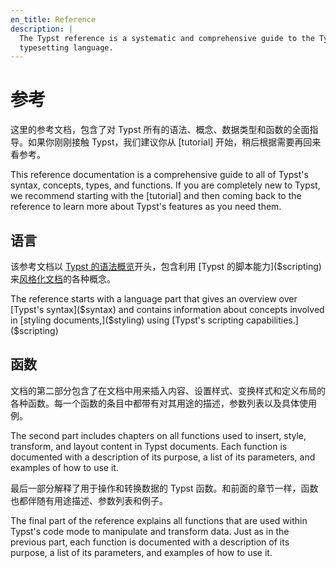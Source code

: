 ```yaml
---
en_title: Reference
description: |
  The Typst reference is a systematic and comprehensive guide to the Typst
  typesetting language.
---
```


# 参考

这里的参考文档，包含了对 Typst 所有的语法、概念、数据类型和函数的全面指导。如果你刚刚接触 Typst，我们建议你从 [tutorial] 开始，稍后根据需要再回来看参考。

<original>
This reference documentation is a comprehensive guide to all of Typst's syntax,
concepts, types, and functions. If you are completely new to Typst, we recommend
starting with the [tutorial] and then coming back to the reference to learn more
about Typst's features as you need them.
</original>

## 语言

该参考文档以 [Typst 的语法概览]($syntax)开头，包含利用 [Typst 的脚本能力]($scripting)来[风格化文档]($styling)的各种概念。

<original>
The reference starts with a language part that gives an overview over
[Typst's syntax]($syntax) and contains information about concepts involved in
[styling documents,]($styling) using
[Typst's scripting capabilities.]($scripting)
</original>

## 函数

文档的第二部分包含了在文档中用来插入内容、设置样式、变换样式和定义布局的各种函数。每一个函数的条目中都带有对其用途的描述，参数列表以及具体使用例。

<original>
The second part includes chapters on all functions used to insert, style, transform,
and layout content in Typst documents. Each function is documented with a
description of its purpose, a list of its parameters, and examples of how to use
it.
</original>

最后一部分解释了用于操作和转换数据的 Typst 函数。和前面的章节一样，函数也都伴随有用途描述、参数列表和例子。

<original>
The final part of the reference explains all functions that are used within
Typst's code mode to manipulate and transform data. Just as in the previous
part, each function is documented with a description of its purpose, a list of
its parameters, and examples of how to use it.
</original>
